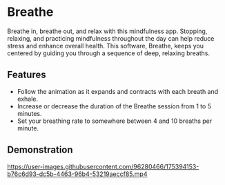 # Breathe
Breathe in, breathe out, and relax with this mindfulness app. Stopping, relaxing, and practicing mindfulness throughout the day can help reduce stress and enhance overall health. This software, Breathe, keeps you centered by guiding you through a sequence of deep, relaxing breaths.
## Features
- Follow the animation as it expands and contracts with each breath and exhale.
- Increase or decrease the duration of the Breathe session from 1 to 5 minutes.
- Set your breathing rate to somewhere between 4 and 10 breaths per minute.
## Demonstration

https://user-images.githubusercontent.com/96280466/175394153-b76c6d93-dc5b-4463-96b4-53219aeccf85.mp4
